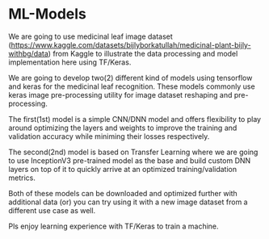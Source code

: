 # ML-Models

We are going to use medicinal leaf image dataset (https://www.kaggle.com/datasets/bijlyborkatullah/medicinal-plant-bijly-withbg/data) from Kaggle to illustrate the data processing and model implementation here using TF/Keras.

We are going to develop two(2) different kind of models using tensorflow and keras for the medicinal leaf recognition. These models commonly use keras image pre-processing utility for image dataset reshaping and pre-processing.

The first(1st) model is a simple CNN/DNN model and offers flexibility to play around optimizing the layers and weights to improve the training and validation accuracy while miniming their losses respectively.

The second(2nd) model is based on Transfer Learning where we are going to use InceptionV3 pre-trained model as the base and build custom DNN layers on top of it to quickly arrive at an optimized training/validation metrics.

Both of these models can be downloaded and optimized further with additional data (or) you can try using it with a new image dataset from a different use case as well.

Pls enjoy learning experience with TF/Keras to train a machine.
